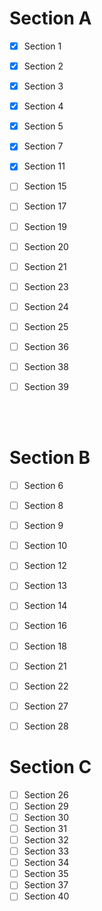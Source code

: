 # Section A

- [x] Section 1
- [x] Section 2
- [x] Section 3
- [x] Section 4
- [x] Section 5
- [x] Section 7
- [x] Section 11
- [ ] Section 15
- [ ] Section 17
- [ ] Section 19
- [ ] Section 20
- [ ] Section 21
- [ ] Section 23
- [ ] Section 24
- [ ] Section 25
- [ ] Section 36
- [ ] Section 38
- [ ] Section 39


<br><br>

# Section B

- [ ] Section 6
- [ ] Section 8
- [ ] Section 9
- [ ] Section 10
- [ ] Section 12
- [ ] Section 13    
- [ ] Section 14    
- [ ] Section 16    
- [ ] Section 18    
- [ ] Section 21    
- [ ] Section 22    
- [ ] Section 27    
- [ ] Section 28    


# Section C

- [ ] Section 26
- [ ] Section 29
- [ ] Section 30
- [ ] Section 31
- [ ] Section 32
- [ ] Section 33
- [ ] Section 34
- [ ] Section 35
- [ ] Section 37
- [ ] Section 40